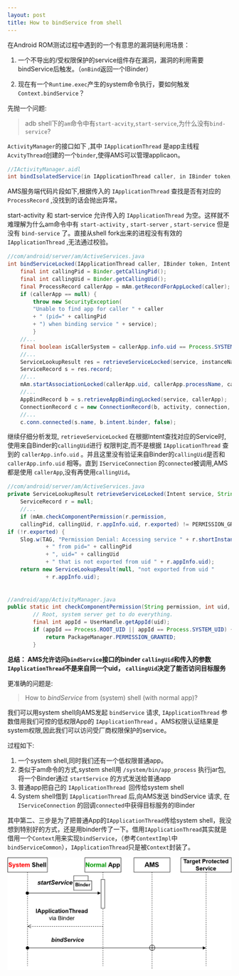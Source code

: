 ```yaml
---
layout: post
title: How to bindService from shell
---
```


在Android ROM测试过程中遇到的一个有意思的漏洞链利用场景：

1. 一个不导出的/受权限保护的service组件存在漏洞，漏洞的利用需要bindService后触发。（`onBind`返回一个IBinder）

2. 现在有一个`Runtime.exec`产生的system命令执行，要如何触发`Context.bindService`？

先抛一个问题:

>  adb shell下的`am`命令中有`start-acvity`,`start-service`,为什么没有`bind-service`?

`ActivityManager`的接口如下 ,其中 `IApplicationThread` 是app主线程`AcvityThread`创建的一个`binder`,使得AMS可以管理applicaon。

```java
//IActivityManager.aidl
int bindIsolatedService(in IApplicationThread caller, in IBinder token, in Intent service,in String resolvedType, in IServiceConnection connection, int flags, in String instanceName, in String callingPackage, int userId);
```

AMS服务端代码片段如下,根据传入的 `IApplicationThread` 查找是否有对应的 `ProcessRecord` ,没找到的话会抛出异常。

start-activity 和 start-service 允许传入的 `IApplicationThread` 为空。这样就不难理解为什么am命令中有 `start-activity` , `start-server` , `start-service` 但是没有 `bind-service` 了。直接从shell fork出来的进程没有有效的 `IApplicationThread` ,无法通过校验。


```java
//com/android/server/am/ActiveServices.java
int bindServiceLocked(IApplicationThread caller, IBinder token, Intent service, String resolvedType, final IServiceConnection connection, int flags, String instanceName, String callingPackage, final int userId) throws TransactionTooLargeException {
    final int callingPid = Binder.getCallingPid();
    final int callingUid = Binder.getCallingUid();
    final ProcessRecord callerApp = mAm.getRecordForAppLocked(caller);
    if (callerApp == null) {
        throw new SecurityException(
        "Unable to find app for caller " + caller
        + " (pid=" + callingPid
        + ") when binding service " + service);
        }
    //...
    final boolean isCallerSystem = callerApp.info.uid == Process.SYSTEM_UID;
    //...
    ServiceLookupResult res = retrieveServiceLocked(service, instanceName, resolvedType, callingPackage, callingPid, callingUid, userId, true, callerFg, isBindExternal, allowInstant);
    ServiceRecord s = res.record;
    //...
    mAm.startAssociationLocked(callerApp.uid, callerApp.processName, callerApp.getCurProcState(), s.appInfo.uid, s.appInfo.longVersionCode, s.instanceName, s.processName);
    //...
    AppBindRecord b = s.retrieveAppBindingLocked(service, callerApp);
    ConnectionRecord c = new ConnectionRecord(b, activity, connection, flags, clientLabel, clientIntent, callerApp.uid, callerApp.processName, callingPackage);
    //...
    c.conn.connected(s.name, b.intent.binder, false);
```

继续仔细分析发现, `retrieveServiceLocked` 在根据Intent查找对应的Service时,使用来自Binder的`callingUid`进行
权限判定,而不是根据 `IApplicationThread` 查到的 `callerApp.info.uid` 。并且这里没有验证来自Binder的`callingUid`是否和 `callerApp.info.uid` 相等。直到 `IServiceConnection` 的`connected`被调用,AMS都是使用
`callerApp`,没有再使用`callingUid`。

```java
//com/android/server/am/ActiveServices.java
private ServiceLookupResult retrieveServiceLocked(Intent service, String instanceName, String resolvedType, String callingPackage, int callingPid, int callingUid, int userId, boolean createIfNeeded, boolean callingFromFg, boolean isBindExternal, boolean allowInstant) {
    ServiceRecord r = null;
    //...
    if (mAm.checkComponentPermission(r.permission,
    callingPid, callingUid, r.appInfo.uid, r.exported) != PERMISSION_GRANTED) {
if (!r.exported) {
    Slog.w(TAG, "Permission Denial: Accessing service " + r.shortInstanceName
            + " from pid=" + callingPid
            + ", uid=" + callingUid
            + " that is not exported from uid " + r.appInfo.uid);
    return new ServiceLookupResult(null, "not exported from uid "
            + r.appInfo.uid);


//android/app/ActivityManager.java
public static int checkComponentPermission(String permission, int uid, int owningUid, boolean exported) {
        // Root, system server get to do everything.
        final int appId = UserHandle.getAppId(uid);
        if (appId == Process.ROOT_UID || appId == Process.SYSTEM_UID) {
            return PackageManager.PERMISSION_GRANTED;
        }
```
**总结：
AMS允许访问`bindService`接口的binder `callingUid`和传入的参数`IApplicationThread`不是来自同一个uid， `callingUid`决定了能否访问目标服务**

更准确的问题是:

> How to *bindService* from (system) shell (with normal app)?

我们可以用system shell向AMS发起 `bindService` 请求, `IApplicationThread` 参数借用我们可控的低权限App的 `IApplicationThread` 。AMS权限认证结果是system权限,因此我们可以访问受厂商权限保护的service。


过程如下:

1. 一个system shell,同时我们还有一个低权限普通app。
2. 类似于am命令的方式,system shell用 `/system/bin/app_process` 执行jar包,将一个Binder通过 `startService` 的方式发送给普通app
3. 普通app把自己的 `IApplicationThread `回传给system shell
4. System shell借到 `IApplicationThread` 后,向AMS发送 bindService 请求, 在`IServiceConnection` 的回调`connected`中获得目标服务的IBinder


其中第二、三步是为了把普通App的`IApplicationThread`传给system shell，我没想到特别好的方式，还是用binder传了一下。借用`IApplicationThread`其实就是借用一个`Context`用来实现`bindService`，（参考`ContextImpl`中`bindServiceCommon`），`IApplicationThread`只是被`Context`封装了。

![bindService](/assets/bindService.png)
